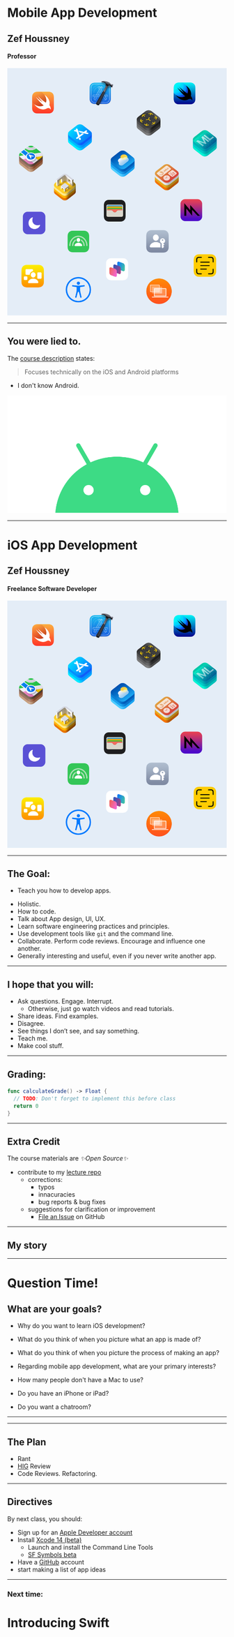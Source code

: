 
<!--
_class: lead
header: '![w:100](images/atlas.svg) <div style="float:right; margin-top:0px; margin-left: 0.3em;">4120/5120</div>'
-->

<style>
section.lead h2 {
  font-size: 1.25rem;
  color: #F05138;
}

section.lead h4 {
  margin-top: -8px;
  font-weight: normal;
}

section.end h1 {
  color: #F05138;
}

</style>

# <!-- fit --> Mobile App Development
## Zef Houssney
#### Professor


![bg right](images/dev-icons.png)

---

## You were lied to.

The [course description](https://docs.google.com/document/d/e/2PACX-1vRoVL8WLgDbpwAF4omonWs6cNrovlE1mLtHyOyC40ESNVz7WgUQLUhPTMZ3B62I6TwZCZ5sZnP5uOGn/pub) states:

> Focuses technically on the iOS and Android platforms

* I don't know Android.

![bg](images/android.svg)

<!--
That being said:
- I've worked on cross-platform teams
- kotlin similar to Swift
-->

---
<!-- _class: lead -->

# <!-- fit --> iOS App Development
## Zef Houssney
#### Freelance Software Developer

![bg right](images/dev-icons.png)

---

## The Goal:

- Teach you how to develop apps.

* Holistic.
* How to code.
* Talk about App design, UI, UX.
* Learn software engineering practices and principles.
* Use development tools like `git` and the command line.
* Collaborate. Perform code reviews. Encourage and influence one another.
* Generally interesting and useful, even if you never write another app.

<!--
Not just "how to code"

- Can't learn everything, if we tried to, it would be outdated by the time we finished.
- Principles
- Write, understand, and debug code
- Learn how learn, how to figure it out on your own
- the mindset using a computer as a developer
- I hope to provide a unique opportunity
-->

---

## I hope that you will:
* Ask questions. Engage. Interrupt.
  * Otherwise, just go watch videos and read tutorials.
* Share ideas. Find examples.
* Disagree.
* See things I don’t see, and say something.
* Teach me.
* Make cool stuff.

<!--
Examples of:

Patterns, good and bad
Pitfalls

Great user interfaces
Bad user interfaces
-->

---
## Grading:


```swift
func calculateGrade() -> Float {
  // TODO: Don't forget to implement this before class
  return 0
}
```
---

## Extra Credit

The course materials are _✨Open Source✨_

* contribute to my [lecture repo](https://github.com/zef/ATLAS-iOS)
  * corrections:
    - typos
    - innacuracies
    - bug reports & bug fixes
  * suggestions for clarification or improvement
    - [File an Issue](https://github.com/zef/ATLAS-iOS/issues/new) on GitHub

---

## My story

---

# Question Time!


## What are your goals?

- Why do you want to learn iOS development?

- What do you think of when you picture what an app is made of?

- What do you think of when you picture the process of making an app?

- Regarding mobile app development, what are your primary interests?

- How many people don't have a Mac to use?
- Do you have an iPhone or iPad?

- Do you want a chatroom?

---


---

## The Plan

- Rant
- [HIG](https://developer.apple.com/design/human-interface-guidelines/guidelines/overview) Review
- Code Reviews. Refactoring.

<!-- have worked with designers that simply didn't know the HIG -->

---

## Directives

By next class, you should:

* Sign up for an [Apple Developer account](https://developer.apple.com)
* Install [Xcode 14 (beta)](https://developer.apple.com/xcode/)
  - Launch and install the Command Line Tools
  - [SF Symbols beta](https://developer.apple.com/sf-symbols/)
* Have a [GitHub](https://github.com) account
* start making a list of app ideas

---

<!-- class: end -->

### Next time:

# Introducing Swift

